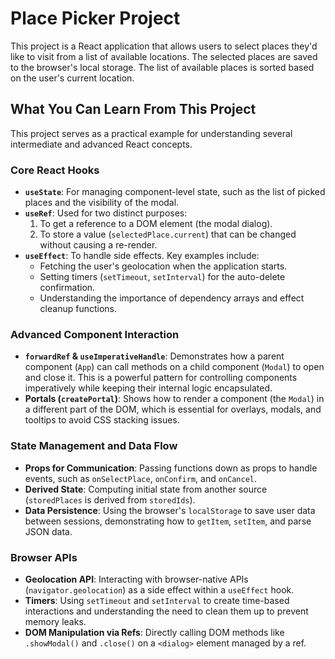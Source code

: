# Place Picker Project

This project is a React application that allows users to select places they'd like to visit from a list of available locations. The selected places are saved to the browser's local storage. The list of available places is sorted based on the user's current location.

## What You Can Learn From This Project

This project serves as a practical example for understanding several intermediate and advanced React concepts.

### Core React Hooks
- **`useState`**: For managing component-level state, such as the list of picked places and the visibility of the modal.
- **`useRef`**: Used for two distinct purposes:
    1. To get a reference to a DOM element (the modal dialog).
    2. To store a value (`selectedPlace.current`) that can be changed without causing a re-render.
- **`useEffect`**: To handle side effects. Key examples include:
    - Fetching the user's geolocation when the application starts.
    - Setting timers (`setTimeout`, `setInterval`) for the auto-delete confirmation.
    - Understanding the importance of dependency arrays and effect cleanup functions.

### Advanced Component Interaction
- **`forwardRef` & `useImperativeHandle`**: Demonstrates how a parent component (`App`) can call methods on a child component (`Modal`) to open and close it. This is a powerful pattern for controlling components imperatively while keeping their internal logic encapsulated.
- **Portals (`createPortal`)**: Shows how to render a component (the `Modal`) in a different part of the DOM, which is essential for overlays, modals, and tooltips to avoid CSS stacking issues.

### State Management and Data Flow
- **Props for Communication**: Passing functions down as props to handle events, such as `onSelectPlace`, `onConfirm`, and `onCancel`.
- **Derived State**: Computing initial state from another source (`storedPlaces` is derived from `storedIds`).
- **Data Persistence**: Using the browser's `localStorage` to save user data between sessions, demonstrating how to `getItem`, `setItem`, and parse JSON data.

### Browser APIs
- **Geolocation API**: Interacting with browser-native APIs (`navigator.geolocation`) as a side effect within a `useEffect` hook.
- **Timers**: Using `setTimeout` and `setInterval` to create time-based interactions and understanding the need to clean them up to prevent memory leaks.
- **DOM Manipulation via Refs**: Directly calling DOM methods like `.showModal()` and `.close()` on a `<dialog>` element managed by a ref.
